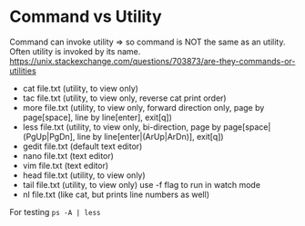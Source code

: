 # Command vs Utility
Command can invoke utility => so command is NOT the same as an utility.\
Often utility is invoked by its name.\
https://unix.stackexchange.com/questions/703873/are-they-commands-or-utilities

- cat file.txt (utility, to view only)
- tac file.txt (utility, to view only, reverse cat print order)
- more file.txt (utility, to view only, forward direction only, page by page[space], line by line[enter], exit[q])
- less file.txt (utility, to view only, bi-direction, page by page[space|(PgUp|PgDn], line by line[enter|(ArUp|ArDn)], exit[q])
- gedit file.txt (default text editor)
- nano file.txt (text editor)
- vim file.txt (text editor)
- head file.txt (utility, to view only)
- tail file.txt (utility, to view only) use -f flag to run in watch mode
- nl file.txt (like cat, but prints line numbers as well)

For testing ```ps -A | less```
